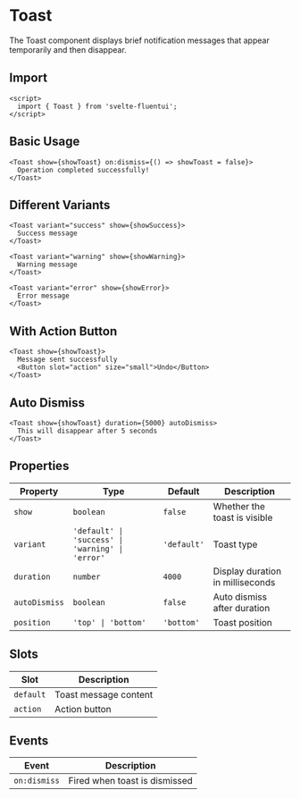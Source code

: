 # Toast

The Toast component displays brief notification messages that appear temporarily and then disappear.

## Import

```svelte
<script>
  import { Toast } from 'svelte-fluentui';
</script>
```

## Basic Usage

```svelte
<Toast show={showToast} on:dismiss={() => showToast = false}>
  Operation completed successfully!
</Toast>
```

## Different Variants

```svelte
<Toast variant="success" show={showSuccess}>
  Success message
</Toast>

<Toast variant="warning" show={showWarning}>
  Warning message
</Toast>

<Toast variant="error" show={showError}>
  Error message
</Toast>
```

## With Action Button

```svelte
<Toast show={showToast}>
  Message sent successfully
  <Button slot="action" size="small">Undo</Button>
</Toast>
```

## Auto Dismiss

```svelte
<Toast show={showToast} duration={5000} autoDismiss>
  This will disappear after 5 seconds
</Toast>
```

## Properties

| Property | Type | Default | Description |
|----------|------|---------|-------------|
| `show` | `boolean` | `false` | Whether the toast is visible |
| `variant` | `'default' \| 'success' \| 'warning' \| 'error'` | `'default'` | Toast type |
| `duration` | `number` | `4000` | Display duration in milliseconds |
| `autoDismiss` | `boolean` | `false` | Auto dismiss after duration |
| `position` | `'top' \| 'bottom'` | `'bottom'` | Toast position |

## Slots

| Slot | Description |
|------|-------------|
| `default` | Toast message content |
| `action` | Action button |

## Events

| Event | Description |
|-------|-------------|
| `on:dismiss` | Fired when toast is dismissed |